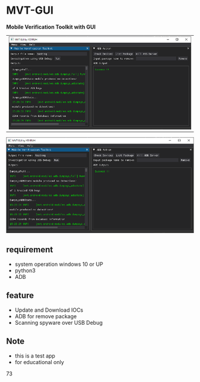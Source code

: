 # MVT-GUI
**Mobile Verification Toolkit with GUI**

<table>
  <tr>
    <td><img src="https://github.com/YD1RUH/MVT-GUI/blob/main/MVT-GUI.PNG"></td>
  </tr>
</table>

[![Watch the video](https://github.com/YD1RUH/MVT-GUI/blob/main/MVT-GUI.PNG)](https://www.youtube.com/live/wZ68GN2NkCg?feature=shared)

## requirement
* system operation windows 10 or UP
* python3
* ADB

## feature
* Update and Download IOCs
* ADB for remove package
* Scanning spyware over USB Debug

## Note
* this is a test app
* for educational only

73 
